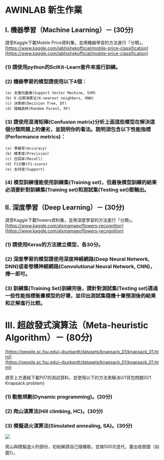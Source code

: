 # AWINLAB 新生作業

## I.	機器學習（Machine Learning）－ (30分)

請至Kaggle下載Mobile Price資料集，並用機器學習的方法進行「分類」。<br>
[https://www.kaggle.com/iabhishekofficial/mobile-price-classification](https://www.kaggle.com/iabhishekofficial/mobile-price-classification)

### (1)	請使用python的SciKit-Learn套件來進行訓練。
### (2)	機器學習的模型請使用以下4個：
    (a)	支援向量機(Support Vector Machine, SVM)
    (b)	K-近鄰演算法(K-nearest neighbors, KNN)
    (c)	決策樹(Decision Tree, DT)
    (d)	隨機森林(Random Forest, RF)
### (3)	請使用混淆矩陣(Confusion matrix)分析上面這些模型在解決這個分類問題上的優劣，並說明你的看法。說明須包含以下性能指標(Performance metrics)：
	(a)	準確率(Accuracy)
	(b)	精準度(Precision)
	(c)	召回率(Recall)
	(d)	F1分數(F1-score)
	(e)	支持度(Support)
### (4)	模型訓練僅能使用訓練集(Training set)，但最後模型訓練的結果必須要針對訓練集(Training set)和測試集(Testing set)都輸出。

## II.	深度學習（Deep Learning）－ (30分)

請至Kaggle下載flowers資料集，並用深度學習的方法進行「分類」。<br>
[https://www.kaggle.com/alxmamaev/flowers-recognition](https://www.kaggle.com/alxmamaev/flowers-recognition)
### (1)	請使用Keras的方法建立模型，各30分。
### (2)	深度學習的模型請使用深度神經網路(Deep Neural Network, DNN)或者卷積神經網路(Convolutional Neural Network, CNN)，擇一即可。
### (3)	訓練集(Training Set)訓練完後，請針對測試集(Testing set)透過一些性能指標衡量模型的好壞，並印出測試集隨機十筆預測後的結果和正解進行比較。

# III.	超啟發式演算法（Meta-heuristic Algorithm）－ (80分)

[https://people.sc.fsu.edu/~jburkardt/datasets/knapsack_01/knapsack_01.html](https://people.sc.fsu.edu/~jburkardt/datasets/knapsack_01/knapsack_01.html)

請至上方連結下載P07的測試資料，並使用以下的方法來解決0/1背包問題(0/1 Knapsack problem)<br>
### (1)	動態規劃(Dynamic programming)。(20分)
### (2)	爬山演算法(Hill climbing, HC)。(30分)
### (3)	模擬退火演算法(Simulated annealing, SA)。(30分)

![](https://i.imgur.com/muArgef.jpg) <br>

爬山與模擬退火的部份，初始解請自己隨機取，並做500次迭代，畫出收斂圖（如圖1）。<br>










